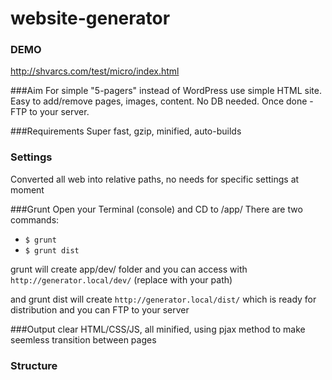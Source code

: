 # website-generator

### DEMO
http://shvarcs.com/test/micro/index.html

###Aim
For simple "5-pagers" instead of WordPress use simple HTML site. Easy to add/remove pages, images, content. No DB needed. Once done - FTP to your server.

###Requirements
Super fast, gzip, minified, auto-builds

### Settings
Converted all web into relative paths, no needs for specific settings at moment

###Grunt
Open your Terminal (console) and CD to /app/
There are two commands:

 - `$ grunt`
 - `$ grunt dist`
 
 grunt will create app/dev/ folder and you can access with 
`http://generator.local/dev/` (replace with your path)

and grunt dist will create 
`http://generator.local/dist/` which is ready for distribution and you can FTP to your server

###Output
clear HTML/CSS/JS,  all minified, using pjax method to make seemless transition between pages

### Structure




